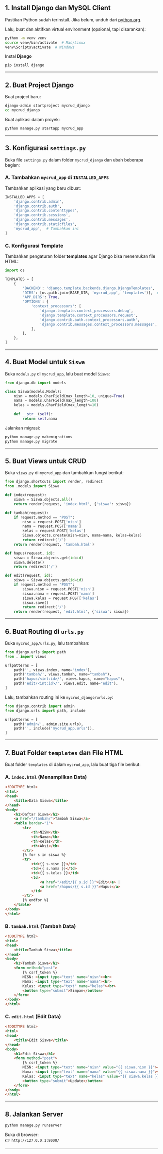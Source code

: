 
## **1. Install Django dan MySQL Client**  
Pastikan Python sudah terinstall. Jika belum, unduh dari [python.org](https://www.python.org/downloads/).

Lalu, buat dan aktifkan virtual environment (opsional, tapi disarankan):  
```sh
python -m venv venv
source venv/bin/activate  # Mac/Linux
venv\Scripts\activate  # Windows
```

Instal **Django**
```sh
pip install django 
```

---

## **2. Buat Project Django**  
Buat project baru:  
```sh
django-admin startproject mycrud_django
cd mycrud_django
```

Buat aplikasi dalam proyek:  
```sh
python manage.py startapp mycrud_app
```

---

## **3. Konfigurasi `settings.py`**
Buka file `settings.py` dalam folder `mycrud_django` dan ubah beberapa bagian:

### **A. Tambahkan `mycrud_app` di `INSTALLED_APPS`**  
Tambahkan aplikasi yang baru dibuat:
```python
INSTALLED_APPS = [
    'django.contrib.admin',
    'django.contrib.auth',
    'django.contrib.contenttypes',
    'django.contrib.sessions',
    'django.contrib.messages',
    'django.contrib.staticfiles',
    'mycrud_app',  # Tambahkan ini
]
```



### **C. Konfigurasi Template**
Tambahkan pengaturan folder **templates** agar Django bisa menemukan file HTML:  
```python
import os

TEMPLATES = [
    {
        'BACKEND': 'django.template.backends.django.DjangoTemplates',
        'DIRS': [os.path.join(BASE_DIR, 'mycrud_app', 'templates')],  # Tambah ini
        'APP_DIRS': True,
        'OPTIONS': {
            'context_processors': [
                'django.template.context_processors.debug',
                'django.template.context_processors.request',
                'django.contrib.auth.context_processors.auth',
                'django.contrib.messages.context_processors.messages',
            ],
        },
    },
]
```

---

## **4. Buat Model untuk `Siswa`**
Buka `models.py` di `mycrud_app`, lalu buat model `Siswa`:
```python
from django.db import models

class Siswa(models.Model):
    nisn = models.CharField(max_length=10, unique=True)
    nama = models.CharField(max_length=100)
    kelas = models.CharField(max_length=10)
    
    def __str__(self):
        return self.nama
```
Jalankan migrasi:
```sh
python manage.py makemigrations
python manage.py migrate
```

---

## **5. Buat Views untuk CRUD**
Buka `views.py` di `mycrud_app` dan tambahkan fungsi berikut:

```python
from django.shortcuts import render, redirect
from .models import Siswa

def index(request):
    siswa = Siswa.objects.all()
    return render(request, 'index.html', {'siswa': siswa})

def tambah(request):
    if request.method == "POST":
        nisn = request.POST['nisn']
        nama = request.POST['nama']
        kelas = request.POST['kelas']
        Siswa.objects.create(nisn=nisn, nama=nama, kelas=kelas)
        return redirect('/')
    return render(request, 'tambah.html')

def hapus(request, id):
    siswa = Siswa.objects.get(id=id)
    siswa.delete()
    return redirect('/')

def edit(request, id):
    siswa = Siswa.objects.get(id=id)
    if request.method == "POST":
        siswa.nisn = request.POST['nisn']
        siswa.nama = request.POST['nama']
        siswa.kelas = request.POST['kelas']
        siswa.save()
        return redirect('/')
    return render(request, 'edit.html', {'siswa': siswa})
```

---

## **6. Buat Routing di `urls.py`**
Buka `mycrud_app/urls.py`, lalu tambahkan:
```python
from django.urls import path
from . import views

urlpatterns = [
    path('', views.index, name="index"),
    path('tambah/', views.tambah, name="tambah"),
    path('hapus/<int:id>/', views.hapus, name="hapus"),
    path('edit/<int:id>/', views.edit, name="edit"),
]
```
Lalu, tambahkan routing ini ke `mycrud_django/urls.py`:
```python
from django.contrib import admin
from django.urls import path, include

urlpatterns = [
    path('admin/', admin.site.urls),
    path('', include('mycrud_app.urls')),
]
```

---

## **7. Buat Folder `templates` dan File HTML**
Buat folder `templates` di dalam `mycrud_app`, lalu buat tiga file berikut:

### **A. `index.html` (Menampilkan Data)**
```html
<!DOCTYPE html>
<html>
<head>
    <title>Data Siswa</title>
</head>
<body>
    <h1>Daftar Siswa</h1>
    <a href="/tambah/">Tambah Siswa</a>
    <table border="1">
        <tr>
            <th>NISN</th>
            <th>Nama</th>
            <th>Kelas</th>
            <th>Aksi</th>
        </tr>
        {% for s in siswa %}
        <tr>
            <td>{{ s.nisn }}</td>
            <td>{{ s.nama }}</td>
            <td>{{ s.kelas }}</td>
            <td>
                <a href="/edit/{{ s.id }}">Edit</a> |
                <a href="/hapus/{{ s.id }}">Hapus</a>
            </td>
        </tr>
        {% endfor %}
    </table>
</body>
</html>
```

### **B. `tambah.html` (Tambah Data)**
```html
<!DOCTYPE html>
<html>
<head>
    <title>Tambah Siswa</title>
</head>
<body>
    <h1>Tambah Siswa</h1>
    <form method="post">
        {% csrf_token %}
        NISN: <input type="text" name="nisn"><br>
        Nama: <input type="text" name="nama"><br>
        Kelas: <input type="text" name="kelas"><br>
        <button type="submit">Simpan</button>
    </form>
</body>
</html>
```

### **C. `edit.html` (Edit Data)**
```html
<!DOCTYPE html>
<html>
<head>
    <title>Edit Siswa</title>
</head>
<body>
    <h1>Edit Siswa</h1>
    <form method="post">
        {% csrf_token %}
        NISN: <input type="text" name="nisn" value="{{ siswa.nisn }}"><br>
        Nama: <input type="text" name="nama" value="{{ siswa.nama }}"><br>
        Kelas: <input type="text" name="kelas" value="{{ siswa.kelas }}"><br>
        <button type="submit">Update</button>
    </form>
</body>
</html>
```

---

## **8. Jalankan Server**
```sh
python manage.py runserver
```
Buka di browser:  
👉 `http://127.0.0.1:8000/`

---
